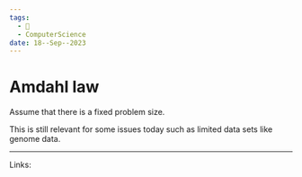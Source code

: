 ```yaml
---
tags:
  - 🌱
  - ComputerScience
date: 18--Sep--2023
---
```


# Amdahl law

Assume that there is a fixed problem size.

This is still relevant for some issues today such as limited data sets like genome data.

---
Links: 